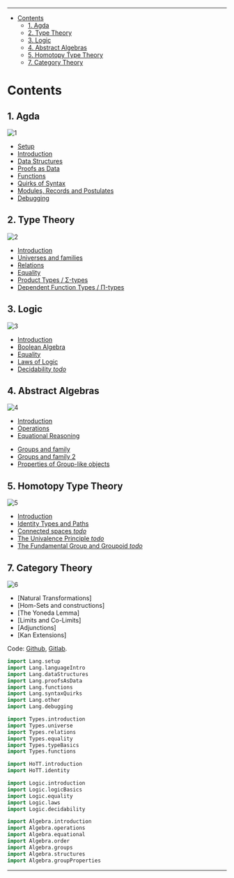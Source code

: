 <!-- START doctoc generated TOC please keep comment here to allow auto update -->
<!-- DON'T EDIT THIS SECTION, INSTEAD RE-RUN doctoc TO UPDATE -->
****

- [Contents](#contents)
  - [1. Agda](#1-agda)
  - [2. Type Theory](#2-type-theory)
  - [3. Logic](#3-logic)
  - [4. Abstract Algebras](#4-abstract-algebras)
  - [5. Homotopy Type Theory](#5-homotopy-type-theory)
  - [7. Category Theory](#7-category-theory)

<!-- END doctoc generated TOC please keep comment here to allow auto update -->


# Contents

## 1. Agda

![1](1.png)

  - [Setup](./Lang.setup.html)
  - [Introduction](./Lang.languageIntro.html)
  - [Data Structures](./Lang.dataStructures.html)
  - [Proofs as Data](./Lang.proofsAsData.html)
  - [Functions](./Lang.functions.html)
  - [Quirks of Syntax](./Lang.syntaxQuirks.html)
  - [Modules, Records and Postulates](./Lang.other.html)
  - [Debugging](./Lang.debugging.html)

## 2. Type Theory

![2](2.png)

  - [Introduction](./Types.introduction.html)
  - [Universes and families](./Types.universe.html)
  - [Relations](./Types.relations.html)
  - [Equality](./Types.equality.html)
  - [Product Types / Σ-types](./Types.typeBasics.html)
  - [Dependent Function Types / Π-types](./Types.functions.html)

## 3. Logic

![3](3.png)

  - [Introduction](./Logic.introduction.html)
  - [Boolean Algebra](./Logic.logicBasics.html)
  - [Equality](./Logic.equality.html)
  - [Laws of Logic](./Logic.laws.html)
  - [Decidability *todo*](./Logic.decidability.html)

## 4. Abstract Algebras

![4](4.png)

  - [Introduction](./Algebra.introduction.html)
  - [Operations](./Algebra.operations.html)
  - [Equational Reasoning](./Algebra.equational.html)
  <!-- - [Ordered objects](./Algebra.order.html) -->
  <!-- - [Properties of ordered objects](./Algebra.orderProperties.html) -->
  - [Groups and family](./Algebra.groups.html)
  - [Groups and family 2](./Algebra.structures.html)
  - [Properties of Group-like objects](./Algebra.groupProperties.html)
  <!-- - [Rings and family](./Algebra.rings.html) -->
  <!-- - [Properties of Ring-like objects](./Algebra.ringProperties.html) -->


<!-- ## 4. Algebraic Geometry

  - [Introduction](./AlgebraicGeometry.introduction.html)

 -->

## 5. Homotopy Type Theory

![5](5.png)

  - [Introduction](./HoTT.introduction.html)
  - [Identity Types and Paths](./HoTT.identity.html)
  - [Connected spaces *todo*](./HoTT/paths.html)
  - [The Univalence Principle *todo*](./HoTT/univalance.html)
  - [The Fundamental Group and Groupoid *todo*](./HoTT/fundamentalGroup.html)

<!-- - [The Seifert van-Kampen Theorem *todo*](./HoTT/vanKampen.html) -->


## 7. Category Theory

![6](6.png)

  - [Natural Transformations]
  - [Hom-Sets and constructions]
  - [The Yoneda Lemma]
  - [Limits and Co-Limits]
  - [Adjunctions]
  - [Kan Extensions]


<!--
## 7. The Curry-Howard-Lambek-Voevodsky isomorphism

![7](7.png)

## 8. The Equivalence principle

![8](8.png)

## 9. Homotopy Type Theory

![9](9.png) -->

Code: [Github](https://github.com/ixaxaar/monoid.space), [Gitlab](https://gitlab.com/ixaxaar/with_agda).

```agda
import Lang.setup
import Lang.languageIntro
import Lang.dataStructures
import Lang.proofsAsData
import Lang.functions
import Lang.syntaxQuirks
import Lang.other
import Lang.debugging

import Types.introduction
import Types.universe
import Types.relations
import Types.equality
import Types.typeBasics
import Types.functions

import HoTT.introduction
import HoTT.identity

import Logic.introduction
import Logic.logicBasics
import Logic.equality
import Logic.laws
import Logic.decidability

import Algebra.introduction
import Algebra.operations
import Algebra.equational
import Algebra.order
import Algebra.groups
import Algebra.structures
import Algebra.groupProperties
```

****
